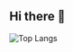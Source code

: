 ## Hi there 👋
![Top Langs](https://github-readme-stats.vercel.app/api/top-langs/?username=alqossab-a&layout=compact&hide=makefile)
<!--
**Alqossab-A/Alqossab-A** is a ✨ _special_ ✨ repository because its `README.md` (this file) appears on your GitHub profile.

Here are some ideas to get you started:

- 🔭 I’m currently working on ...
- 🌱 I’m currently learning ...
- 👯 I’m looking to collaborate on ...
- 🤔 I’m looking for help with ...
- 💬 Ask me about ...
- 📫 How to reach me: ...
- 😄 Pronouns: ...
- ⚡ Fun fact: ...
-->
